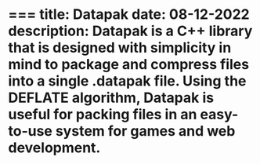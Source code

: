 === 
title: Datapak
date: 08-12-2022
description: Datapak is a C++ library that is designed with simplicity in mind to package and compress files into a single .datapak file. Using the DEFLATE algorithm, Datapak is useful for packing files in an easy-to-use system for games and web development. 
=== 